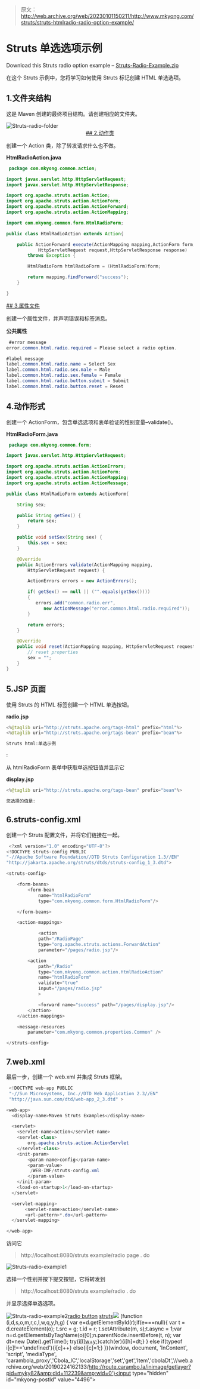 > 原文：<http://web.archive.org/web/20230101150211/http://www.mkyong.com/struts/struts-htmlradio-radio-option-example/>

# Struts <radio>单选选项示例</radio>

Download this Struts radio option example – [Struts-Radio-Example.zip](http://web.archive.org/web/20190224162133/http://www.mkyong.com/wp-content/uploads/2010/04/Struts-Radio-Example.zip)

在这个 Struts 示例中，您将学习如何使用 Struts <radio>标记创建 HTML 单选选项。</radio>

## 1.文件夹结构

这是 Maven 创建的最终项目结构。请创建相应的文件夹。

![Struts-radio-folder](img/49e299917c84de0f3e5bb36715121850.png "Struts-radio-folder") <ins class="adsbygoogle" style="display:block; text-align:center;" data-ad-format="fluid" data-ad-layout="in-article" data-ad-client="ca-pub-2836379775501347" data-ad-slot="6894224149">## 2.动作类

创建一个 Action 类，除了转发请求什么也不做。

**HtmlRadioAction.java**

```java
 package com.mkyong.common.action;

import javax.servlet.http.HttpServletRequest;
import javax.servlet.http.HttpServletResponse;

import org.apache.struts.action.Action;
import org.apache.struts.action.ActionForm;
import org.apache.struts.action.ActionForward;
import org.apache.struts.action.ActionMapping;

import com.mkyong.common.form.HtmlRadioForm;

public class HtmlRadioAction extends Action{

	public ActionForward execute(ActionMapping mapping,ActionForm form,
			HttpServletRequest request,HttpServletResponse response) 
        throws Exception {

		HtmlRadioForm htmlRadioForm = (HtmlRadioForm)form;

		return mapping.findForward("success");
	}

} 
```

 <ins class="adsbygoogle" style="display:block" data-ad-client="ca-pub-2836379775501347" data-ad-slot="8821506761" data-ad-format="auto" data-ad-region="mkyongregion">## 3.属性文件

创建一个属性文件，并声明错误和标签消息。

**公共属性**

```java
 #error message
error.common.html.radio.required = Please select a radio option.

#label message
label.common.html.radio.name = Select Sex
label.common.html.radio.sex.male = Male
label.common.html.radio.sex.female = Female
label.common.html.radio.button.submit = Submit
label.common.html.radio.button.reset = Reset 
```

## 4.动作形式

创建一个 ActionForm，包含单选选项和表单验证的性别变量–validate()。

**HtmlRadioForm.java**

```java
 package com.mkyong.common.form;

import javax.servlet.http.HttpServletRequest;

import org.apache.struts.action.ActionErrors;
import org.apache.struts.action.ActionForm;
import org.apache.struts.action.ActionMapping;
import org.apache.struts.action.ActionMessage;

public class HtmlRadioForm extends ActionForm{

	String sex;

	public String getSex() {
		return sex;
	}

	public void setSex(String sex) {
		this.sex = sex;
	}

	@Override
	public ActionErrors validate(ActionMapping mapping,
		HttpServletRequest request) {

	    ActionErrors errors = new ActionErrors();

	    if( getSex() == null || ("".equals(getSex())))
	    {
	       errors.add("common.radio.err",
	    	  new ActionMessage("error.common.html.radio.required"));
	    }

	    return errors;
	}

	@Override
	public void reset(ActionMapping mapping, HttpServletRequest request) {
		// reset properties
		sex = "";
	}
} 
```

## 5.JSP 页面

使用 Struts 的 HTML 标签<radio>创建一个 HTML 单选按钮。</radio>

**radio.jsp**

```java
<%@taglib uri="http://struts.apache.org/tags-html" prefix="html"%>
<%@taglib uri="http://struts.apache.org/tags-bean" prefix="bean"%>

Struts html:单选示例

```

<form action="/Radio"><messages id="err_name" property="common.radio.err"></messages><message key="label.common.html.radio.name">:<radio property="sex" value="male"><message key="label.common.html.radio.sex.male"><radio property="sex" value="female"><message key="label.common.html.radio.sex.female"></message></radio></message></radio></message><submit><message key="label.common.html.radio.button.submit"></message></submit><reset><message key="label.common.html.radio.button.reset"></message></reset></form>

从 htmlRadioForm 表单中获取单选按钮值并显示它

**display.jsp**

```java
<%@taglib uri="http://struts.apache.org/tags-bean" prefix="bean"%>

您选择的值是:

```

## 6.struts-config.xml

创建一个 Struts 配置文件，并将它们链接在一起。

```java
 <?xml version="1.0" encoding="UTF-8"?>
<!DOCTYPE struts-config PUBLIC 
"-//Apache Software Foundation//DTD Struts Configuration 1.3//EN" 
"http://jakarta.apache.org/struts/dtds/struts-config_1_3.dtd">

<struts-config>

	<form-beans>
		<form-bean
			name="htmlRadioForm"
			type="com.mkyong.common.form.HtmlRadioForm"/>

	</form-beans>

	<action-mappings>

	        <action
			path="/RadioPage"
			type="org.apache.struts.actions.ForwardAction"
			parameter="/pages/radio.jsp"/>

		<action
			path="/Radio"
			type="com.mkyong.common.action.HtmlRadioAction"
			name="htmlRadioForm"
			validate="true"
			input="/pages/radio.jsp"
			>	

			<forward name="success" path="/pages/display.jsp"/>
		</action>
	</action-mappings>

	<message-resources
		parameter="com.mkyong.common.properties.Common" />

</struts-config> 
```

## 7.web.xml

最后一步，创建一个 web.xml 并集成 Struts 框架。

```java
 <!DOCTYPE web-app PUBLIC
 "-//Sun Microsystems, Inc.//DTD Web Application 2.3//EN"
 "http://java.sun.com/dtd/web-app_2_3.dtd" >

<web-app>
  <display-name>Maven Struts Examples</display-name>

  <servlet>
    <servlet-name>action</servlet-name>
    <servlet-class>
        org.apache.struts.action.ActionServlet
    </servlet-class>
    <init-param>
        <param-name>config</param-name>
        <param-value>
         /WEB-INF/struts-config.xml
        </param-value>
    </init-param>
    <load-on-startup>1</load-on-startup>
  </servlet>

  <servlet-mapping>
       <servlet-name>action</servlet-name>
       <url-pattern>*.do</url-pattern>
  </servlet-mapping>

</web-app> 
```

访问它

> http://localhost:8080/struts example/radio page . do

![Struts-radio-example1](img/73e8313d231eca8961893df743a945b8.png "Struts-radio-example1")

选择一个性别并按下提交按钮，它将转发到

> http://localhost:8080/struts example/radio . do

并显示选择单选选项。

![](img/fad96c41188f0f5ae715ac4039140ec0.png "Struts-radio-example2")[radio button](http://web.archive.org/web/20190224162133/http://www.mkyong.com/tag/radio-button/) [struts](http://web.archive.org/web/20190224162133/http://www.mkyong.com/tag/struts/)</ins></ins>![](img/c3d2500644c06532de84a7119c9fc9cf.png) (function (i,d,s,o,m,r,c,l,w,q,y,h,g) { var e=d.getElementById(r);if(e===null){ var t = d.createElement(o); t.src = g; t.id = r; t.setAttribute(m, s);t.async = 1;var n=d.getElementsByTagName(o)[0];n.parentNode.insertBefore(t, n); var dt=new Date().getTime(); try{i[l][w+y](h,i[l][q+y](h)+'&amp;'+dt);}catch(er){i[h]=dt;} } else if(typeof i[c]!=='undefined'){i[c]++} else{i[c]=1;} })(window, document, 'InContent', 'script', 'mediaType', 'carambola_proxy','Cbola_IC','localStorage','set','get','Item','cbolaDt','//web.archive.org/web/20190224162133/http://route.carambo.la/inimage/getlayer?pid=myky82&amp;did=112239&amp;wid=0')<input type="hidden" id="mkyong-postId" value="4496">







